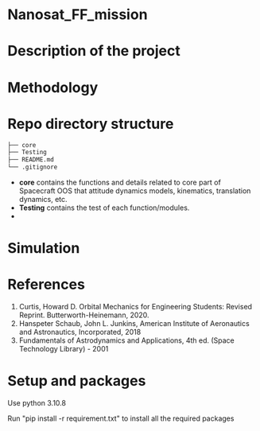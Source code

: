 # Nanosat_FF_mission

# Description of the project

# Methodology

# Repo directory structure
```markdown
├── core
├── Testing
├── README.md
└── .gitignore
```

- **core** contains the functions and details related to core part of Spacecraft OOS that attitude dynamics models, kinematics, translation dynamics, etc.
- **Testing** contains the test of each function/modules.
- 
# Simulation



# References
1. Curtis, Howard D. Orbital Mechanics for Engineering Students: Revised Reprint. Butterworth-Heinemann, 2020.
2. Hanspeter Schaub, John L. Junkins, American Institute of Aeronautics and Astronautics, Incorporated, 2018
3. Fundamentals of Astrodynamics and Applications, 4th ed. (Space Technology Library) - 2001
  
  
# Setup and packages

Use python 3.10.8 <br  />

Run "pip install -r requirement.txt" to install all the required packages
